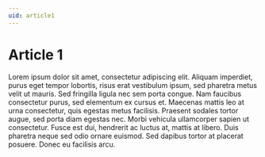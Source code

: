 ```yaml
---
uid: article1
---
```


# Article 1

Lorem ipsum dolor sit amet, consectetur adipiscing elit. Aliquam imperdiet, purus eget tempor lobortis, risus erat vestibulum ipsum, sed pharetra metus velit ut mauris. Sed fringilla ligula nec sem porta congue. Nam faucibus consectetur purus, sed elementum ex cursus et. Maecenas mattis leo at urna consectetur, quis egestas metus facilisis. Praesent sodales tortor augue, sed porta diam egestas nec. Morbi vehicula ullamcorper sapien ut consectetur. Fusce est dui, hendrerit ac luctus at, mattis at libero. Duis pharetra neque sed odio ornare euismod. Sed dapibus tortor at placerat posuere. Donec eu facilisis arcu.
